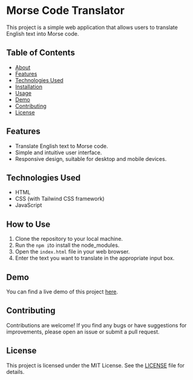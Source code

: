 # Morse Code Translator

This project is a simple web application that allows users to translate English text into Morse code.

## Table of Contents

- [About](#about)
- [Features](#features)
- [Technologies Used](#technologies-used)
- [Installation](#installation)
- [Usage](#usage)
- [Demo](#demo)
- [Contributing](#contributing)
- [License](#license)

## Features

- Translate English text to Morse code.
- Simple and intuitive user interface.
- Responsive design, suitable for desktop and mobile devices.

## Technologies Used

- HTML
- CSS (with Tailwind CSS framework)
- JavaScript

## How to Use

1. Clone the repository to your local machine.
2. Run the ```npm i```to install the node_modules.
3. Open the `index.html` file in your web browser.
4. Enter the text you want to translate in the appropriate input box.

## Demo

You can find a live demo of this project [here](https://gunjankmishra.github.io/Morse-Code-Translator/).

## Contributing

Contributions are welcome! If you find any bugs or have suggestions for improvements, please open an issue or submit a pull request.

## License

This project is licensed under the MIT License. See the [LICENSE](LICENSE) file for details.
